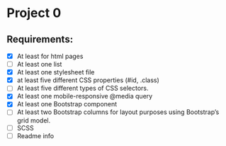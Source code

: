 # Project 0

## Requirements:

- [x] At least for html pages
- [ ] At least one list
- [x] At least one stylesheet file
- [x] at least five different CSS properties (#id, .class)
- [ ] At least five different types of CSS selectors.
- [x] At least one mobile-responsive @media query
- [x] At least one Bootstrap component
- [ ] At least two Bootstrap columns for layout purposes using Bootstrap’s grid model.
- [ ] SCSS
- [ ] Readme info